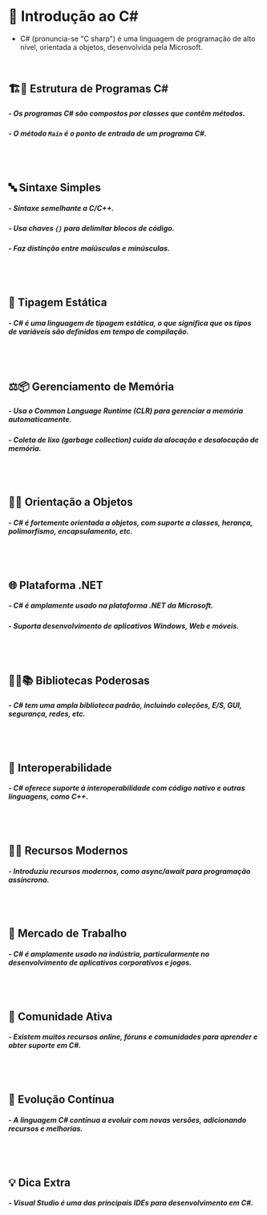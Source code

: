 # 🎯 **Introdução ao C#**
  - C# (pronuncia-se "C sharp") é uma linguagem de programação de alto nível, orientada a objetos, desenvolvida pela Microsoft.
<br>

## 🏗🧱 **Estrutura de Programas C#**
   ##### - Os programas C# são compostos por classes que contêm métodos.
   ##### - O método `Main` é o ponto de entrada de um programa C#.
<br>
<br>

## 🔤 **Sintaxe Simples**
   ##### - Sintaxe semelhante a C/C++.
   ##### - Usa chaves `{}` para delimitar blocos de código.
   ##### - Faz distinção entre maiúsculas e minúsculas.
<br>
<br>

## 🧪 **Tipagem Estática**
   ##### - C# é uma linguagem de tipagem estática, o que significa que os tipos de variáveis são definidos em tempo de compilação.
<br>
<br>

## ⚖📦 **Gerenciamento de Memória**
   ##### - Usa o Common Language Runtime (CLR) para gerenciar a memória automaticamente.
   ##### - Coleta de lixo (garbage collection) cuida da alocação e desalocação de memória.
<br>
<br>

## 🛂🧰 **Orientação a Objetos**
   ##### - C# é fortemente orientada a objetos, com suporte a classes, herança, polimorfismo, encapsulamento, etc.
<br>
<br>

## 🌐 **Plataforma .NET**
   ##### - C# é amplamente usado na plataforma .NET da Microsoft.
   ##### - Suporta desenvolvimento de aplicativos Windows, Web e móveis.
<br>
<br>

## 🏋️‍♀️📚 **Bibliotecas Poderosas**
   ##### - C# tem uma ampla biblioteca padrão, incluindo coleções, E/S, GUI, segurança, redes, etc.
<br>
<br>

## 🔗 **Interoperabilidade**
   ##### - C# oferece suporte à interoperabilidade com código nativo e outras linguagens, como C++.
<br>
<br>

## 🚀🤖 **Recursos Modernos**
   ##### - Introduziu recursos modernos, como async/await para programação assíncrona.
<br>
<br>

## 💼 **Mercado de Trabalho**
   ##### - C# é amplamente usado na indústria, particularmente no desenvolvimento de aplicativos corporativos e jogos.
<br>
<br>

## 📝 **Comunidade Ativa**
   ##### - Existem muitos recursos online, fóruns e comunidades para aprender e obter suporte em C#.
<br>
<br>

## 📜 **Evolução Contínua**
   ##### - A linguagem C# continua a evoluir com novas versões, adicionando recursos e melhorias.
<br>
<br>

## 💡 **Dica Extra**
   ##### - Visual Studio é uma das principais IDEs para desenvolvimento em C#.
<br>
